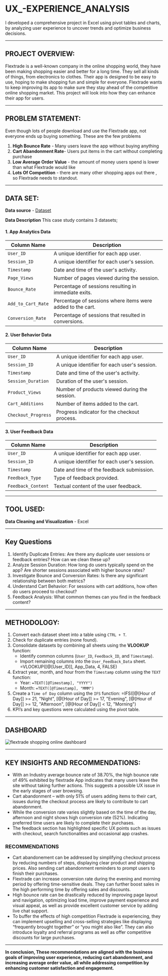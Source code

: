 # UX_-EXPERIENCE_ANALYSIS
I developed a comprehensive project in Excel using pivot tables and charts, by analyzing user experience to uncover trends and optimize business decisions.

---

## PROJECT OVERVIEW:
Flextrade is a well-known company in the online shopping world, they have been making shopping easier and better for a long time. They sell all kinds of things, from electronics to clothes. Their app is designed to be easy to use, hoping to make shopping fun and simple for everyone. Flextrade wants to keep improving its app to make sure they stay ahead of the competitive online shopping market. This project will look into how they can enhance their app for users. 

---

## PROBLEM STATEMENT:
Even though lots of people download and use the Flextrade app, not everyone ends up buying something. These are the few problems 
1. **High Bounce Rate** - Many users leave the app without buying anything
2. **Cart Abandonment Rate**- Users put items in the cart without completing purchase
3. **Low Average Order Value** - the amount of money users spend is lower than what Flextrade would like
4. **Lots Of Competition** - there are many other shopping apps out there , so Flextrade needs to standout.

---

## DATA SET:
**Data source** - <a href="https://github.com/TawakalituOdebode/UX_-EXPERIENCE_ANALYSIS/blob/main/FlexTrade%20(1).xlsx">Dataset</a> 

**Data Description**
This case study contains 3 datasets;

#### **1. App Analytics Data**
| Column Name         | Description                                            |
|---------------------|--------------------------------------------------------|
| `User_ID`           | A unique identifier for each app user.                |
| `Session_ID`        | A unique identifier for each user's session.           |
| `Timestamp`         | Date and time of the user's activity.                 |
| `Page_Views`        | Number of pages viewed during the session.            |
| `Bounce_Rate`       | Percentage of sessions resulting in immediate exits.  |
| `Add_to_Cart_Rate`  | Percentage of sessions where items were added to the cart. |
| `Conversion_Rate`   | Percentage of sessions that resulted in conversions.  |

#### **2. User Behavior Data**
| Column Name         | Description                                            |
|---------------------|--------------------------------------------------------|
| `User_ID`           | A unique identifier for each app user.                |
| `Session_ID`        | A unique identifier for each user's session.           |
| `Timestamp`         | Date and time of the user's activity.                 |
| `Session_Duration`  | Duration of the user's session.                       |
| `Product_Views`     | Number of products viewed during the session.         |
| `Cart_Additions`    | Number of items added to the cart.                    |
| `Checkout_Progress` | Progress indicator for the checkout process.          |

#### **3. User Feedback Data**
| Column Name         | Description                                            |
|---------------------|--------------------------------------------------------|
| `User_ID`           | A unique identifier for each app user.                |
| `Session_ID`        | A unique identifier for each user's session.           |
| `Timestamp`         | Date and time of the feedback submission.             |
| `Feedback_Type`     | Type of feedback provided.                            |
| `Feedback_Content`  | Textual content of the user feedback.                 |

---

## TOOL USED:
**Data Cleaning and Visualization** - Excel

---

## Key Questions
1. Identify Duplicate Entries: Are there any duplicate user sessions or feedback entries? How can we clean these up?
2. Analyze Session Duration: How long do users typically spend on the app? Are shorter sessions associated with higher bounce rates?
3. Investigate Bounce and Conversion Rates: Is there any significant relationship between both metrics?
4. Understand Cart Behavior: For sessions with cart additions, how often do users proceed to checkout?
5. Feedback Analysis: What common themes can you find in the feedback content?

---

## METHODOLOGY:
1. Convert each dataset sheet into a table using `CTRL + T`.
2. Check for duplicate entries (none found).
3. Consolidate datasets by combining all sheets using the **VLOOKUP** function:
   - Identify common columns (`User_ID`, `Feedback_ID`, and `Timestamp`).
   - Import remaining columns into the `User_Feedback_Data` sheet.
     =VLOOKUP([@[User_ID]], App_Data, 4, FALSE) 
4. Extract year, month, and hour from the `Timestamp` column using the `TEXT` function:
   - Year: `=TEXT([@Timestamp], "YYYY")`
   - Month: `=TEXT([@Timestamp], "MMM")`
5. Create a `Time of Day` column using the `IFS` function:
   =IFS([@[Hour of Day]] >= 21, "Night", [@[Hour of Day]] >= 17, "Evening", [@[Hour of Day]] >= 12, "Afternoon", [@[Hour of Day]] < 12, "Morning")
6. KPI’s  and key questions were calculated using the pivot table.
   
---
## DASHBOARD
![flextrade shopping online dashboard](https://github.com/user-attachments/assets/f38fe7d2-3be5-4dc0-a516-b97b514c28e3)

---

## KEY INSIGHTS AND RECOMMENDATIONS:
- With an Industry average bounce rate of 38.70%, the high bounce rate of 49% exhibited by flextrade App indicates that many users leave the site without taking further actions. This suggests a possible UX issue in the early stages of user browsing.
- Cart abandonment – with only 51% of users adding items to their cart, issues during the checkout process are likely to contribute to cart abandonment.
- While the conversion rate varies slightly based on the time of the day, afternoon and night shows high conversion rate (52%). Indicating  preferred time users are likely to complete their purchases.
- The feedback section has highlighted specific UX points such as issues with checkout, search functionalities and occasional app crashes.
  
### RECOMMENDATIONS
- Cart abandonement can be addressed by simplifying checkout process by reducing numbers of steps, displaying clear product and shipping prices. Also sending cart abandonment reminders to prompt users to finish their purchases.
- Flextrade can increase conversion rate during the evening and morning period by offering time-sensitive deals. They can further boost sales in the high performing time by offering sales and discounts.  
- High bounce rate can be drastically reduced by improving page layout and navigation, optimizing load time, improve payment experience and visual appeal, as well as provide excellent customer service by adding live chat support.
- To buffer the effects of high competition Flextrade is experiencing, they can implement upselling and cross-selling strategies like displaying “frequently brought together” or “you might also like”. They can also introduce loyalty and referral programs as well as offer competitive discounts for large purchases.

---

  **In conclusion, These recommendations are aligned with the business goals of improving user experience, reducing cart abandonment, and increasing average order value, all while addressing competition by enhancing customer satisfaction and engagement.**



